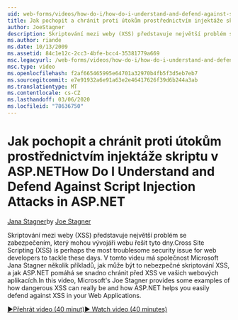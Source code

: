 ```yaml
---
uid: web-forms/videos/how-do-i/how-do-i-understand-and-defend-against-script-injection-attacks-in-aspnet
title: Jak pochopit a chránit proti útokům prostřednictvím injektáže skriptu v ASP.NET | Microsoft Docs
author: JoeStagner
description: Skriptování mezi weby (XSS) představuje největší problém se zabezpečením, který mohou vývojáři webu řešit tyto dny. V tomto videu má společnost Microsoft Jana Stagner pro...
ms.author: riande
ms.date: 10/13/2009
ms.assetid: 84c1e12c-2cc3-4bfe-bcc4-35381779a669
msc.legacyurl: /web-forms/videos/how-do-i/how-do-i-understand-and-defend-against-script-injection-attacks-in-aspnet
msc.type: video
ms.openlocfilehash: f2af665465995e64701a32970b4fb5f3d5eb7eb7
ms.sourcegitcommit: e7e91932a6e91a63e2e46417626f39d6b244a3ab
ms.translationtype: MT
ms.contentlocale: cs-CZ
ms.lasthandoff: 03/06/2020
ms.locfileid: "78636750"
---
```

# <a name="how-do-i-understand-and-defend-against-script-injection-attacks-in-aspnet"></a><span data-ttu-id="a6c64-104">Jak pochopit a chránit proti útokům prostřednictvím injektáže skriptu v ASP.NET</span><span class="sxs-lookup"><span data-stu-id="a6c64-104">How Do I Understand and Defend Against Script Injection Attacks in ASP.NET</span></span>

<span data-ttu-id="a6c64-105">[Jana Stagner](https://github.com/JoeStagner)</span><span class="sxs-lookup"><span data-stu-id="a6c64-105">by [Joe Stagner](https://github.com/JoeStagner)</span></span>

<span data-ttu-id="a6c64-106">Skriptování mezi weby (XSS) představuje největší problém se zabezpečením, který mohou vývojáři webu řešit tyto dny.</span><span class="sxs-lookup"><span data-stu-id="a6c64-106">Cross Site Scripting (XSS) is perhaps the most troublesome security issue for web developers to tackle these days.</span></span> <span data-ttu-id="a6c64-107">V tomto videu má společnost Microsoft Jana Stagner několik příkladů, jak může být to nebezpečné skriptování XSS, a jak ASP.NET pomáhá se snadno chránit před XSS ve vašich webových aplikacích.</span><span class="sxs-lookup"><span data-stu-id="a6c64-107">In this video, Microsoft's Joe Stagner provides some examples of how dangerous XSS can really be and how ASP.NET helps you easily defend against XSS in your Web Applications.</span></span>

[<span data-ttu-id="a6c64-108">&#9654;Přehrát video (40 minut)</span><span class="sxs-lookup"><span data-stu-id="a6c64-108">&#9654; Watch video (40 minutes)</span></span>](https://channel9.msdn.com/Blogs/ASP-NET-Site-Videos/how-do-i-understand-and-defend-against-script-injection-attacks-in-aspnet)
